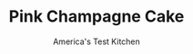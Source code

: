 ---
layout: ../../layouts/MarkdownPostLayout.astro
title: Pink Champagne Cake
author: America's Test Kitchen
pubDate: 2023-03-15
description: "This bubbly showstopper is the pride of the Madonna Inn in San Luis Obispo, California."
image_url: https://res.cloudinary.com/hksqkdlah/image/upload/ar_1:1,c_fill,dpr_2.0,f_auto,fl_lossy.progressive.strip_profile,g_faces:auto,q_auto:low,w_344/34446_sfs-gac-pink-champagne-cake-7
tags: ["Desserts or Baked Goods","Cakes"]
calories: 9756
protein: 8
carbohydrates: 97
fats: 
fiber: 2
ingredients: ["6 , egg whites, room temperature","1 cup, Champagne, room temperature","2 teaspoons, vanilla extract","6 drops, red food coloring","2 1/4 cups (9 ounces), cake flour","1 3/4 cups (12 1/4 ounces), sugar","4 teaspoons, baking powder","1 teaspoon, salt","12 tablespoons, unsalted butter, softened but still cool","12 ounces, pink candy melts","3 cups, pastry cream","3 cups, vanilla buttercream frosting"]
serves: 10
time: "2¼ hours, plus 2 hours cooling"
instructions: ["FOR THE CAKE: Adjust oven rack to middle position and heat oven to 350 degrees. Grease and flour three 8-inch round cake pans and line bottoms with parchment paper. Whisk egg whites, champagne, vanilla, and food coloring together in bowl.","Using stand mixer fitted with paddle, mix flour, sugar, baking powder, and salt on low speed until combined, about 30 seconds. With mixer running, add butter, 1 piece at a time, until incorporated and mixture resembles moist crumbs. Add all but 1/2 cup egg white mixture and beat until just combined. Increase speed to medium-high and beat until light and fluffy, about 1 minute. Add remaining 1/2 cup egg white mixture in slow stream. Scrape down bowl and beat batter on medium-high speed until well combined, about 15 seconds.","Divide batter evenly among prepared pans and smooth tops with rubber spatula. Bake until toothpick inserted in center comes out clean, 21 to 25 minutes, rotating pans halfway through baking. Let cakes cool in pans on wire rack for 10 minutes. Remove cakes from pans, discarding parchment, and let cool completely on rack, about 2 hours.","FOR THE CURLS: Place candy in bowl and microwave at 50 percent power, stirring often, until melted, 2 to 4 minutes. Pour melted candy into 4 by 4-inch container at least 1 inch deep. Refrigerate until just set, 15 to 30 minutes. Let block soften slightly at room temperature, about 5 minutes. Remove block from container and run blade of vegetable peeler along width of block to form curls.","TO ASSEMBLE: Place 1 cake layer on cake plate or pedestal. Top with half of pastry cream. Place second cake layer on top. Top with remaining pastry cream. Place third cake layer on top. Spread buttercream in even layer over top and sides of cake. Top with pink chocolate curls. Serve."]
nutrition: ["239 mg Potassium","310 mg Phosphorus","180 mg Calcium","3 mg Iron","51 mg Magnesium","460 mg Sodium","1 mg Zinc","62 g Fat","1 mg Niacin (B3)","17 g Monounsaturated","2 g Polyunsaturated","1 µg Vitamin D","208 mg Cholesterol","38 g Saturated","2 g Trans","2 g Fiber","35 µg Folic acid","28 µg Folate (food)","73 g Sugars","6 µg Vitamin K","65 g Water","97 g Carbs","88 µg Folate equivalent (total)","8 g Protein","1 mg Vitamin E","457 µg Vitamin A","975 kcal Energy","73 g Sugars, added","9756 calories"]
notes: "Pink candy melts are available at most craft stores, such as Michael’s."
---